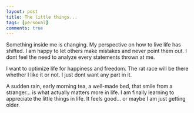 ```yaml
---
layout: post
title: The little things...
tags: [personal]
comments: true
---
```


Something inside me is changing. My perspective on how to live life has shifted. I am happy to let others make mistakes and never point them out. I dont feel the need to analyze every statements thrown at me.

I want to optimize life for happiness and freedom. The rat race will be there whether I like it or not. I just dont want any part in it. 

A sudden rain, early morning tea, a well-made bed, that smile from a stranger...  is what actually matters more in life. I am finally learning to appreciate the little things in life. It feels good... or maybe I am just getting older.
